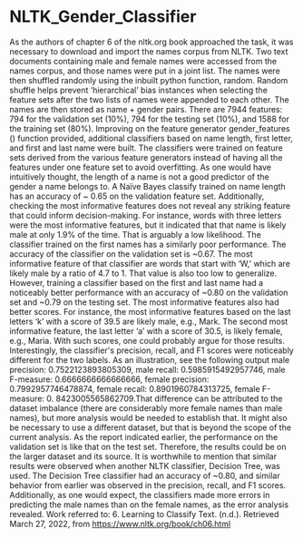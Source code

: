 # NLTK_Gender_Classifier

As the authors of chapter 6 of the nltk.org book approached the task, it was necessary to download and import the names corpus from NLTK. Two text documents containing male and female names were accessed from the names corpus, and those names were put in a joint list. The names were then shuffled randomly using the inbuilt python function, random. Random shuffle helps prevent ‘hierarchical’ bias instances when selecting the feature sets after the two lists of names were appended to each other. The names are then stored as name + gender pairs. There are 7944 features: 794 for the validation set (10%), 794 for the testing set (10%), and 1588 for the training set (80%).
Improving on the feature generator gender_features () function provided, additional classifiers based on name length, first letter, and first and last name were built. The classifiers were trained on feature sets derived from the various feature generators instead of having all the features under one feature set to avoid overfitting. 
As one would have intuitively thought, the length of a name is not a good predictor of the gender a name belongs to. A Naïve Bayes classify trained on name length has an accuracy of ~ 0.65 on the validation feature set. Additionally, checking the most informative features does not reveal any striking feature that could inform decision-making. For instance, words with three letters were the most informative features, but it indicated that that name is likely male at only 1.9% of the time. That is arguably a low likelihood. The classifier trained on the first names has a similarly poor performance. The accuracy of the classifier on the validation set is ~0.67. The most informative feature of that classifier are words that start with ‘W,’ which are likely male by a ratio of 4.7 to 1. That value is also too low to generalize. However, training a classifier based on the first and last name had a noticeably better performance with an accuracy of ~0.80 on the validation set and ~0.79 on the testing set. The most informative features also had better scores. For instance, the most informative features based on the last letters ‘k’ with a score of 39.5 are likely male, e.g., Mark. The second most informative feature, the last letter ‘a’ with a score of 30.5, is likely female, e.g., Maria. With such scores, one could probably argue for those results. 
Interestingly, the classifier's precision, recall, and F1 scores were noticeably different for the two labels. As an illustration, see the following output male precision: 0.7522123893805309, male recall: 0.5985915492957746, male F-measure: 0.6666666666666666, female precision: 0.7992957746478874, female recall: 0.8901960784313725, female F-measure: 0. 8423005565862709.That difference can be attributed to the dataset imbalance (there are considerably more female names than male names), but more analysis would be needed to establish that. It might also be necessary to use a different dataset, but that is beyond the scope of the current analysis. As the report indicated earlier, the performance on the validation set is like that on the test set. Therefore, the results could be on the larger dataset and its source.
It is worthwhile to mention that similar results were observed when another NLTK classifier, Decision Tree, was used. The Decision Tree classifier had an accuracy of ~0.80, and similar behavior from earlier was observed in the precision, recall, and F1 scores. 
Additionally, as one would expect, the classifiers made more errors in predicting the male names than on the female names, as the error analysis revealed. 
Work referred to: 
6. Learning to Classify Text. (n.d.). Retrieved March 27, 2022, from https://www.nltk.org/book/ch06.html

